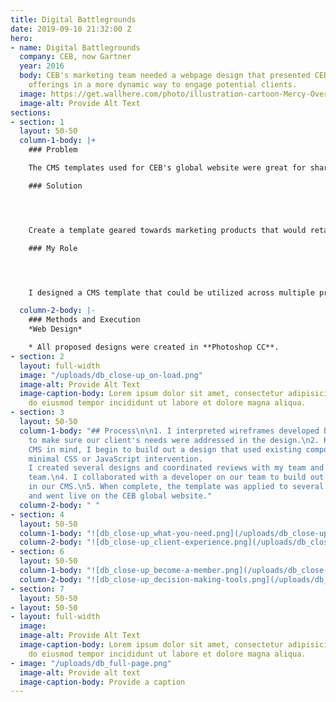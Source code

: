 ```yaml
---
title: Digital Battlegrounds
date: 2019-09-10 21:32:00 Z
hero:
- name: Digital Battlegrounds
  company: CEB, now Gartner
  year: 2016
  body: CEB's marketing team needed a webpage design that presented CEB's product
    offerings in a more dynamic way to engage potential clients.
  image: https://get.wallhere.com/photo/illustration-cartoon-Mercy-Overwatch-Overwatch-L-cio-Overwatch-Ana-Overwatch-Symmetra-Overwatch-Zenyatta-Overwatch-12505.png
  image-alt: Provide Alt Text
sections:
- section: 1
  layout: 50-50
  column-1-body: |+
    ### Problem

    The CMS templates used for CEB's global website were great for sharing data and information but not optimized for promoting and selling products.

    ### Solution




    Create a template geared towards marketing products that would retain content control through our CMS so the marketing team could update pages whenever needed without the help of the web design team.

    ### My Role




    I designed a CMS template that could be utilized across multiple products.

  column-2-body: |-
    ### Methods and Execution
    *Web Design*

    * All proposed designs were created in **Photoshop CC**.
- section: 2
  layout: full-width
  image: "/uploads/db_close-up_on-load.png"
  image-alt: Provide Alt Text
  image-caption-body: Lorem ipsum dolor sit amet, consectetur adipisicing elit, sed
    do eiusmod tempor incididunt ut labore et dolore magna aliqua.
- section: 3
  layout: 50-50
  column-1-body: "## Process\n\n1. I interpreted wireframes developed by a consultant
    to make sure our client's needs were addressed in the design.\n2. Keeping our
    CMS in mind, I begin to build out a design that used existing components and needed
    minimal CSS or JavaScript intervention.                                     \n3.
    I created several designs and coordinated reviews with my team and the marketing
    team.\n4. I collaborated with a developer on our team to build out the template
    in our CMS.\n5. When complete, the template was applied to several product pages
    and went live on the CEB global website."
  column-2-body: " "
- section: 4
  layout: 50-50
  column-1-body: "![db_close-up_what-you-need.png](/uploads/db_close-up_what-you-need.png)"
  column-2-body: "![db_close-up_client-experience.png](/uploads/db_close-up_client-experience.png)"
- section: 6
  layout: 50-50
  column-1-body: "![db_close-up_become-a-member.png](/uploads/db_close-up_become-a-member.png)"
  column-2-body: "![db_close-up_decision-making-tools.png](/uploads/db_close-up_decision-making-tools.png)"
- section: 7
  layout: 50-50
- layout: 50-50
- layout: full-width
  image: 
  image-alt: Provide Alt Text
  image-caption-body: Lorem ipsum dolor sit amet, consectetur adipisicing elit, sed
    do eiusmod tempor incididunt ut labore et dolore magna aliqua.
- image: "/uploads/db_full-page.png"
  image-alt: Provide alt text
  image-caption-body: Provide a caption
---
```


